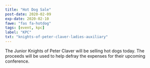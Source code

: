 ```yaml
---
title: "Hot Dog Sale"
post-date: 2020-02-09
exp-date: 2020-02-10
fawe: "fas fa-hotdog"
tags: [event, kpc]
label: "KPC"
txt: "knights-of-peter-claver-ladies-auxiliary"
---
```

The Junior Knights of Peter Claver will be selling hot dogs today. The proceeds will be used to help defray the expenses for their upcoming conference.